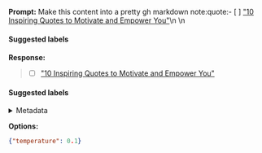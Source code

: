 **Prompt:**
Make this content into a pretty gh markdown note:quote:- [ ] ["10 Inspiring Quotes to Motivate and Empower You"]()\n
\n
#### Suggested labels
#### 

**Response:**
> - [ ] ["10 Inspiring Quotes to Motivate and Empower You"]()

#### Suggested labels

<details><summary>Metadata</summary>

- Duration: 1245 ms
- Datetime: 2024-01-13T12:25:50.816755
- Model: gpt-3.5-turbo-0613

</details>

**Options:**
```json
{"temperature": 0.1}
```

